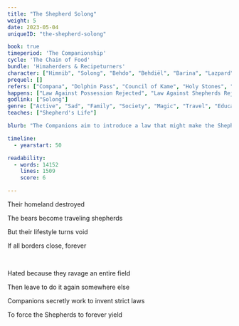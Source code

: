 ```yaml
---
title: "The Shepherd Solong"
weight: 5
date: 2023-05-04
uniqueID: "the-shepherd-solong"

book: true
timeperiod: 'The Companionship'
cycle: 'The Chain of Food'
bundle: 'Himaherders & Recipeturners'
character: ["Himnib", "Solong", "Behdo", "Behdiël", "Barina", "Lazpard", "Hirdi"]
prequel: []
refers: ["Compana", "Dolphin Pass", "Council of Kame", "Holy Stones", "Magica", "Traferia", "Gallo", "Heavenly Flowers", "Heavenmatter", "Aparant River"]
happens: ["Law Against Possession Rejected", "Law Against Shepherds Rejected", "Bear Companions Stop", "Invention Sheepdog"]
godlink: ["Solong"]
genre: ["Active", "Sad", "Family", "Society", "Magic", "Travel", "Educational", "Snackstory"]
teaches: ["Shepherd's Life"]

blurb: "The Companions aim to introduce a law that might make the Shepherds go extinct. Himnib races to he Council to vote against it, but suspicious unfortunate events make it hard to arrive in time."

timeline:
  - yearstart: 50

readability:
  - words: 14152
    lines: 1509
    score: 6

---
```


Their homeland destroyed

The bears become traveling shepherds

But their lifestyle turns void

If all borders close, forever

&nbsp;

Hated because they ravage an entire field

Then leave to do it again somewhere else

Companions secretly work to invent strict laws

To force the Shepherds to forever yield